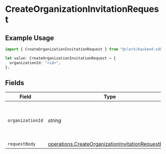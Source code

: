 # CreateOrganizationInvitationRequest

## Example Usage

```typescript
import { CreateOrganizationInvitationRequest } from "@clerk/backend-sdk/models/operations";

let value: CreateOrganizationInvitationRequest = {
  organizationId: "<id>",
};
```

## Fields

| Field                                                                                                                    | Type                                                                                                                     | Required                                                                                                                 | Description                                                                                                              |
| ------------------------------------------------------------------------------------------------------------------------ | ------------------------------------------------------------------------------------------------------------------------ | ------------------------------------------------------------------------------------------------------------------------ | ------------------------------------------------------------------------------------------------------------------------ |
| `organizationId`                                                                                                         | *string*                                                                                                                 | :heavy_check_mark:                                                                                                       | The ID of the organization for which to send the invitation                                                              |
| `requestBody`                                                                                                            | [operations.CreateOrganizationInvitationRequestBody](../../models/operations/createorganizationinvitationrequestbody.md) | :heavy_minus_sign:                                                                                                       | N/A                                                                                                                      |